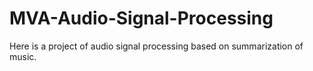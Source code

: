 # MVA-Audio-Signal-Processing

Here is a project of audio signal processing based on summarization of music.
